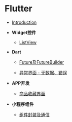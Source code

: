 # Flutter

* [Introduction](README.md)

* **Widget控件**

  * [ListView](widget/listview.md)

    

* **Dart**

  * [Future及FutureBuilder](dart/future.md)

  * [异常界面 - 无数据、错误](dart/emptyView.md)

    

* **APP开发**

  * [商品收藏界面](member/favorite.md)
  

* **小程序组件**
  * [组件封装及通信](small/components/components.md)

